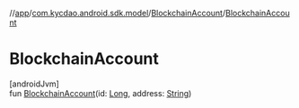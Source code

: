 //[app](../../../index.md)/[com.kycdao.android.sdk.model](../index.md)/[BlockchainAccount](index.md)/[BlockchainAccount](-blockchain-account.md)

# BlockchainAccount

[androidJvm]\
fun [BlockchainAccount](-blockchain-account.md)(id: [Long](https://kotlinlang.org/api/latest/jvm/stdlib/kotlin/-long/index.html), address: [String](https://kotlinlang.org/api/latest/jvm/stdlib/kotlin/-string/index.html))
